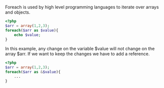 Foreach is used by high level programming languages to iterate over arrays and objects.

```php
<?php
$arr = array(1,2,3);
foreach($arr as $value){
    echo $value;
}
```

In this example, any change on the variable $value will not change on the array $arr. If we want to keep the changes we have to add a reference.

```php
<?php
$arr = array(1,2,3);
foreach($arr as &$value){
    ...
}
```